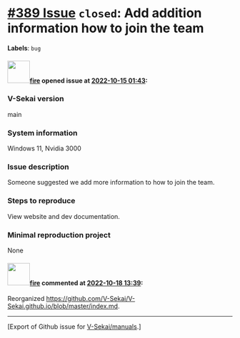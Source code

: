 # [\#389 Issue](https://github.com/V-Sekai/manuals/issues/389) `closed`: Add addition information how to join the team
**Labels**: `bug`


#### <img src="https://avatars.githubusercontent.com/u/32321?u=c2e06a3d2b49a467aa907e54aa259516440267cc&v=4" width="50">[fire](https://github.com/fire) opened issue at [2022-10-15 01:43](https://github.com/V-Sekai/manuals/issues/389):

### V-Sekai version

main

### System information

Windows 11, Nvidia 3000

### Issue description

Someone suggested we add more information to how to join the team.

### Steps to reproduce

View website and dev documentation.

### Minimal reproduction project

None

#### <img src="https://avatars.githubusercontent.com/u/32321?u=c2e06a3d2b49a467aa907e54aa259516440267cc&v=4" width="50">[fire](https://github.com/fire) commented at [2022-10-18 13:39](https://github.com/V-Sekai/manuals/issues/389#issuecomment-1282404008):

Reorganized https://github.com/V-Sekai/V-Sekai.github.io/blob/master/index.md.


-------------------------------------------------------------------------------



[Export of Github issue for [V-Sekai/manuals](https://github.com/V-Sekai/manuals).]
